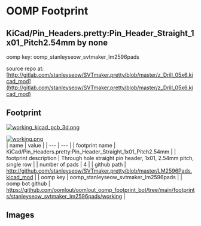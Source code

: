 # OOMP Footprint  
## KiCad/Pin_Headers.pretty:Pin_Header_Straight_1x01_Pitch2.54mm  by none  
  
oomp key: oomp_stanleyseow_svtmaker_lm2596pads  
  
source repo at: [http://gitlab.com/stanleyseow/SVTmaker.pretty/blob/master/z_Drill_05x6.kicad_mod](http://gitlab.com/stanleyseow/SVTmaker.pretty/blob/master/z_Drill_05x6.kicad_mod)  
## Footprint  
  
[![working_kicad_pcb_3d.png](working_kicad_pcb_3d_600.png)](working_kicad_pcb_3d.png)  
  
[![working.png](working_600.png)](working.png)  
| name | value | 
| --- | --- | 
| footprint name | KiCad/Pin_Headers.pretty:Pin_Header_Straight_1x01_Pitch2.54mm | 
| footprint description | Through hole straight pin header, 1x01, 2.54mm pitch, single row | 
| number of pads | 4 | 
| github path | http://github.com/stanleyseow/SVTmaker.pretty/blob/master/LM2596Pads.kicad_mod | 
| oomp key | oomp_stanleyseow_svtmaker_lm2596pads | 
| oomp bot github | https://github.com/oomlout/oomlout_oomp_footprint_bot/tree/main/footprints/stanleyseow_svtmaker_lm2596pads/working | 
## Images  
